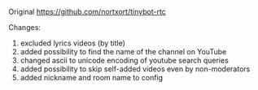 Original https://github.com/nortxort/tinybot-rtc

Changes:
1. excluded lyrics videos (by title)
2. added possibility to find the name of the channel on YouTube 
3. changed ascii to unicode encoding of youtube search queries
4. added possibility to skip self-added videos even by non-moderators
5. added nickname and room name to config